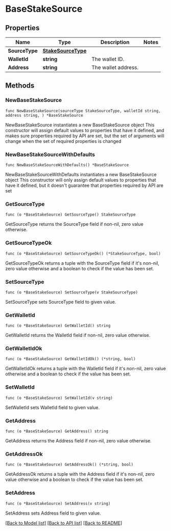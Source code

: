 # BaseStakeSource

## Properties

Name | Type | Description | Notes
------------ | ------------- | ------------- | -------------
**SourceType** | [**StakeSourceType**](StakeSourceType.md) |  | 
**WalletId** | **string** | The wallet ID. | 
**Address** | **string** | The wallet address. | 

## Methods

### NewBaseStakeSource

`func NewBaseStakeSource(sourceType StakeSourceType, walletId string, address string, ) *BaseStakeSource`

NewBaseStakeSource instantiates a new BaseStakeSource object
This constructor will assign default values to properties that have it defined,
and makes sure properties required by API are set, but the set of arguments
will change when the set of required properties is changed

### NewBaseStakeSourceWithDefaults

`func NewBaseStakeSourceWithDefaults() *BaseStakeSource`

NewBaseStakeSourceWithDefaults instantiates a new BaseStakeSource object
This constructor will only assign default values to properties that have it defined,
but it doesn't guarantee that properties required by API are set

### GetSourceType

`func (o *BaseStakeSource) GetSourceType() StakeSourceType`

GetSourceType returns the SourceType field if non-nil, zero value otherwise.

### GetSourceTypeOk

`func (o *BaseStakeSource) GetSourceTypeOk() (*StakeSourceType, bool)`

GetSourceTypeOk returns a tuple with the SourceType field if it's non-nil, zero value otherwise
and a boolean to check if the value has been set.

### SetSourceType

`func (o *BaseStakeSource) SetSourceType(v StakeSourceType)`

SetSourceType sets SourceType field to given value.


### GetWalletId

`func (o *BaseStakeSource) GetWalletId() string`

GetWalletId returns the WalletId field if non-nil, zero value otherwise.

### GetWalletIdOk

`func (o *BaseStakeSource) GetWalletIdOk() (*string, bool)`

GetWalletIdOk returns a tuple with the WalletId field if it's non-nil, zero value otherwise
and a boolean to check if the value has been set.

### SetWalletId

`func (o *BaseStakeSource) SetWalletId(v string)`

SetWalletId sets WalletId field to given value.


### GetAddress

`func (o *BaseStakeSource) GetAddress() string`

GetAddress returns the Address field if non-nil, zero value otherwise.

### GetAddressOk

`func (o *BaseStakeSource) GetAddressOk() (*string, bool)`

GetAddressOk returns a tuple with the Address field if it's non-nil, zero value otherwise
and a boolean to check if the value has been set.

### SetAddress

`func (o *BaseStakeSource) SetAddress(v string)`

SetAddress sets Address field to given value.



[[Back to Model list]](../README.md#documentation-for-models) [[Back to API list]](../README.md#documentation-for-api-endpoints) [[Back to README]](../README.md)


